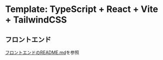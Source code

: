 # Template: TypeScript + React + Vite + TailwindCSS
## フロントエンド
[フロントエンドのREADME.md](frontend/README.md)を参照